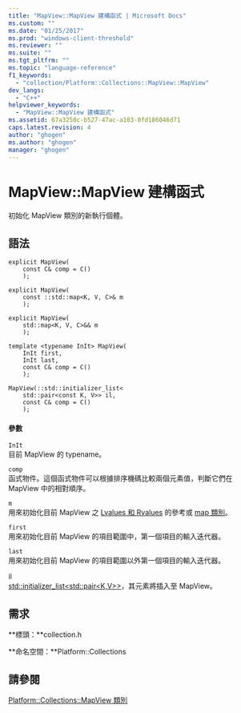 ```yaml
---
title: "MapView::MapView 建構函式 | Microsoft Docs"
ms.custom: ""
ms.date: "01/25/2017"
ms.prod: "windows-client-threshold"
ms.reviewer: ""
ms.suite: ""
ms.tgt_pltfrm: ""
ms.topic: "language-reference"
f1_keywords: 
  - "collection/Platform::Collections::MapView::MapView"
dev_langs: 
  - "C++"
helpviewer_keywords: 
  - "MapView::MapView 建構函式"
ms.assetid: 67a3250c-b527-47ac-a103-0fd186046d71
caps.latest.revision: 4
author: "ghogen"
ms.author: "ghogen"
manager: "ghogen"
---
```

# MapView::MapView 建構函式
初始化 MapView 類別的新執行個體。  
  
## 語法  
  
```  
explicit MapView(  
    const C& comp = C()  
    );  
  
explicit MapView(  
    const ::std::map<K, V, C>& m  
    );  
  
explicit MapView(  
    std::map<K, V, C>&& m  
    );  
  
template <typename InIt> MapView(  
    InIt first,  
    InIt last,  
    const C& comp = C()  
    );  
  
MapView(::std::initializer_list<  
    std::pair<const K, V>> il,  
    const C& comp = C()  
    );  
```  
  
#### 參數  
 `InIt`  
 目前 MapView 的 typename。  
  
 `comp`  
 函式物件。這個函式物件可以根據排序機碼比較兩個元素值，判斷它們在 MapView 中的相對順序。  
  
 `m`  
 用來初始化目前 MapView 之 [Lvalues 和 Rvalues](~/cpp/lvalues-and-rvalues-visual-cpp.md) 的參考或 [map 類別](../standard-library/map-class.md)。  
  
 `first`  
 用來初始化目前 MapView 的項目範圍中，第一個項目的輸入迭代器。  
  
 `last`  
 用來初始化目前 MapView 的項目範圍以外第一個項目的輸入迭代器。  
  
 il  
 [std::initializer\_list\<std::pair\<K,V\>\>](../standard-library/initializer-list-class.md)，其元素將插入至 MapView。  
  
## 需求  
 **標頭：**collection.h  
  
 **命名空間：**Platform::Collections  
  
## 請參閱  
 [Platform::Collections::MapView 類別](../cppcx/platform-collections-mapview-class.md)